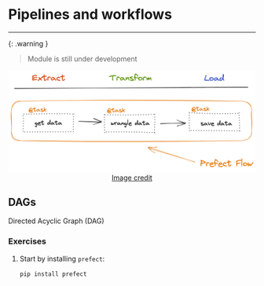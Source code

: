 # Pipelines and workflows


---

{: .warning }
> Module is still under development

<p align="center">
  <img src="../figures/prefect_flow.png" width="800">
  <br>
  <a href="https://www.prefect.io/guide/blog/prefect-zero-to-hero/"> Image credit </a>
</p>

## DAGs

Directed Acyclic Graph (DAG)

### Exercises

1. Start by installing `prefect`:

   ```bash
   pip install prefect
   ```
